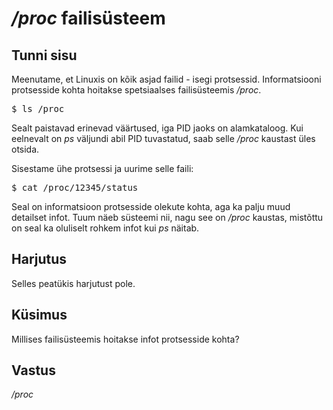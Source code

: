 # */proc* failisüsteem

## Tunni sisu

Meenutame, et Linuxis on kõik asjad failid - isegi protsessid. Informatsiooni protsesside kohta hoitakse spetsiaalses failisüsteemis */proc*.

<pre>$ ls /proc</pre>

Sealt paistavad erinevad väärtused, iga PID jaoks on alamkataloog. Kui eelnevalt on *ps* väljundi abil PID tuvastatud, saab selle */proc* kaustast üles otsida.

Sisestame ühe protsessi ja uurime selle faili:

<pre>$ cat /proc/12345/status</pre>

Seal on informatsioon protsesside olekute kohta, aga ka palju muud detailset infot. Tuum näeb süsteemi nii, nagu see on */proc* kaustas, mistõttu on seal ka oluliselt rohkem infot kui *ps* näitab.

## Harjutus

Selles peatükis harjutust pole.

## Küsimus

Millises failisüsteemis hoitakse infot protsesside kohta?

## Vastus

*/proc*
